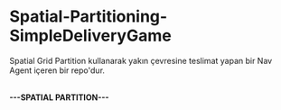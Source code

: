 # Spatial-Partitioning-SimpleDeliveryGame
Spatial Grid Partition kullanarak yakın çevresine teslimat yapan bir Nav Agent içeren bir repo'dur.<br><br>

<b>---SPATIAL PARTITION---</b><br>

